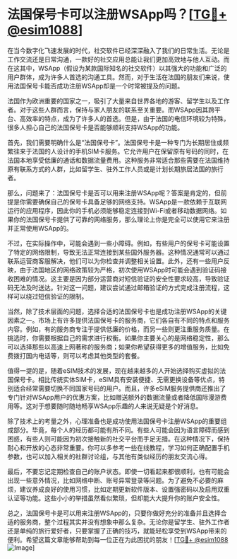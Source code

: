 # 法国保号卡可以注册WSApp吗？[[TG💪+ @esim1088](https://t.me/s/esim1088)]

在当今数字化飞速发展的时代，社交软件已经深深融入了我们的日常生活。无论是工作交流还是日常沟通，一款好的社交应用总能让我们更加高效地与他人互动。而在这其中，WSApp（假设为某款国际知名的社交软件）以其强大的功能和广泛的用户群体，成为许多人首选的沟通工具。然而，对于生活在法国的朋友们来说，使用法国保号卡能否成功注册WSApp却是一个时常被提及的问题。

法国作为欧洲重要的国家之一，吸引了大量来自世界各地的游客、留学生以及工作者。对于这些人群而言，保持与家人朋友的联系至关重要。而WSApp因其跨平台、高效率的特点，成为了许多人的首选。但是，由于法国的电信环境较为特殊，很多人担心自己的法国保号卡是否能够顺利支持WSApp的功能。

首先，我们需要明确什么是“法国保号卡”。法国保号卡是一种专门为长期居住或频繁往来于法国的人设计的手机SIM卡服务。它允许用户在保留原有号码的同时，在法国本地享受低廉的通话和数据流量费用。这种服务非常适合那些需要在法国维持原有联系方式的人群，比如留学生、驻外工作人员或是计划长期旅居法国的旅行者。

那么，问题来了：法国保号卡是否可以用来注册WSApp呢？答案是肯定的，但前提是你需要确保自己的保号卡具备足够的网络支持。WSApp是一款依赖于互联网运行的应用程序，因此你的手机必须能够稳定连接到Wi-Fi或者移动数据网络。如果你的法国保号卡提供了可靠的网络服务，那么理论上你是完全可以使用它来注册并正常使用WSApp的。

不过，在实际操作中，可能会遇到一些小障碍。例如，有些用户的保号卡可能设置了特定的网络限制，导致无法正常连接到某些国外服务器。这种情况通常可以通过联系运营商客服解决，他们可以为你检查并调整相关设置。此外，还有一些用户反映，由于法国地区的网络政策较为严格，初次使用WSApp时可能会遇到验证码接收困难的情况。这主要是因为部分运营商对短信验证的安全性要求较高，导致验证码无法及时送达。针对这一问题，建议尝试通过邮箱验证的方式完成注册流程，这样可以绕过短信验证的限制。

当然，除了技术层面的问题，选择合适的法国保号卡也是成功注册WSApp的关键因素之一。市场上有许多提供法国保号卡的服务商，它们各自有不同的特点和服务内容。例如，有的服务商专注于提供低廉的价格，而另一些则更注重服务质量。在挑选时，你需要根据自己的需求进行权衡。如果你主要关心的是网络稳定性，那么可以选择那些以高速上网著称的服务商；如果你希望获得更多的增值服务，比如免费拨打国内电话等，则可以考虑其他类型的套餐。

值得一提的是，随着eSIM技术的发展，现在越来越多的人开始选择购买虚拟的法国保号卡。相比传统实体SIM卡，eSIM具有安装便捷、无需更换设备等优点，特别适合经常需要切换不同国家号码的用户。而且，许多eSIM服务提供商还推出了专门针对WSApp用户的优惠方案，比如赠送额外的数据流量或者降低国际漫游费用等。这对于想要随时随地畅享WSApp乐趣的人来说无疑是个好消息。

除了技术上的考量之外，心理准备也是成功使用法国保号卡注册WSApp的重要组成部分。毕竟，每个人的经历都可能有所不同。有些人可能会因为语言障碍而感到困惑，有些人则可能因为初次接触新的社交平台而手足无措。在这种情况下，保持耐心和开放的心态非常重要。你可以多参考一些在线教程，学习如何正确配置手机参数，也可以加入相关的社群讨论组，与其他有类似经历的朋友交流心得。

最后，不要忘记定期检查自己的账户状态。即使一切看起来都很顺利，也有可能会出现一些意外情况，比如网络中断、账号异常登录等问题。为了避免不必要的麻烦，建议养成良好的使用习惯，比如定期更新软件版本、设置强密码以及启用双重认证等功能。这些小小的举措虽然看似繁琐，但却能大大提升你的账户安全性。

总之，法国保号卡是可以用来注册WSApp的，只要你做好充分的准备并且选择合适的服务商，整个过程其实并没有想象中那么复杂。无论你是留学生、驻外工作者还是单纯的旅行爱好者，只要掌握了正确的技巧，就能轻松享受到WSApp带来的便利。希望这篇文章能够帮助到每一位正在为此困扰的朋友！[[TG💪+ @esim1088](https://t.me/s/esim1088) ![Image](https://i.postimg.cc/4NQfJmqS/Snipaste-2025-05-13-00-14-12.png)]